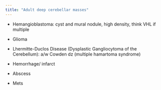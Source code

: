 ```yaml
---
title: "Adult deep cerebellar masses"
---
```

- Hemangioblastoma: cyst and mural nodule, high density, think VHL if multiple

- Glioma

- Lhermitte-Duclos Disease (Dysplastic Gangliocytoma of the Cerebellum): a/w Cowden dz (multiple hamartoma syndrome)

- Hemorrhage/ infarct
- Abscess
- Mets

